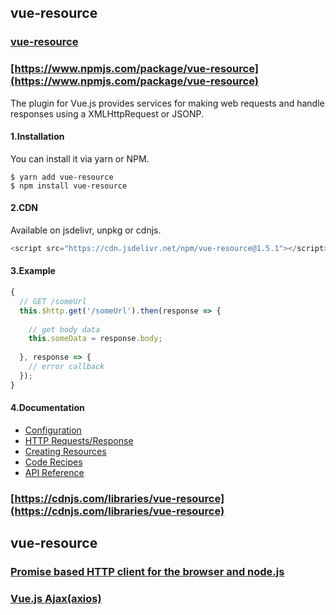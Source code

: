 ## vue-resource
### [vue-resource](https://github.com/pagekit/vue-resource)
### [https://www.npmjs.com/package/vue-resource](https://www.npmjs.com/package/vue-resource)
The plugin for Vue.js provides services for making web requests and handle responses using a XMLHttpRequest or JSONP.
#### 1.Installation
You can install it via yarn or NPM.
```shell
$ yarn add vue-resource
$ npm install vue-resource
```

#### 2.CDN
Available on jsdelivr, unpkg or cdnjs.
```javascript
<script src="https://cdn.jsdelivr.net/npm/vue-resource@1.5.1"></script>
```

#### 3.Example
```javascript
{
  // GET /someUrl
  this.$http.get('/someUrl').then(response => {
 
    // get body data
    this.someData = response.body;
 
  }, response => {
    // error callback
  });
}
```

#### 4.Documentation
* [Configuration](https://github.com/pagekit/vue-resource/blob/HEAD/docs/config.md)
* [HTTP Requests/Response](https://github.com/pagekit/vue-resource/blob/HEAD/docs/http.md)
* [Creating Resources](https://github.com/pagekit/vue-resource/blob/HEAD/docs/resource.md)
* [Code Recipes](https://github.com/pagekit/vue-resource/blob/HEAD/docs/recipes.md)
* [API Reference](https://github.com/pagekit/vue-resource/blob/HEAD/docs/api.md)

### [https://cdnjs.com/libraries/vue-resource](https://cdnjs.com/libraries/vue-resource)

## vue-resource
### [Promise based HTTP client for the browser and node.js](https://github.com/axios/axios)
### [Vue.js Ajax(axios)](https://www.runoob.com/vue2/vuejs-ajax-axios.html)
